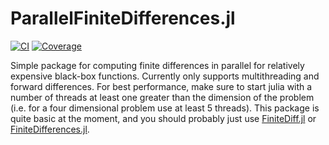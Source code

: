 # ParallelFiniteDifferences.jl

[![CI](https://github.com/archermarx/ParallelFiniteDifferences.jl/actions/workflows/CI.yml/badge.svg)](https://github.com/archermarx/ParallelFiniteDifferences.jl/actions/workflows/CI.yml)
[![Coverage](https://codecov.io/gh/archermarx/ParallelFiniteDifferences.jl/graph/badge.svg?token=kmed5TM7cm)](https://codecov.io/gh/archermarx/ParallelFiniteDifferences.jl)


Simple package for computing finite differences in parallel for relatively expensive black-box functions.
Currently only supports multithreading and forward differences.
For best performance, make sure to start julia with a number of threads at least one greater than the dimension of the problem (i.e. for a four dimensional problem use at least 5 threads).
This package is quite basic at the moment, and you should probably just use [FiniteDiff.jl](https://github.com/JuliaDiff/FiniteDiff.jl) or [FiniteDifferences.jl](https://github.com/JuliaDiff/FiniteDifferences.jl).
